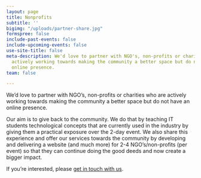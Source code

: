 ```yaml
---
layout: page
title: Nonprofits
subtitle: ''
bigimg: "/uploads/partner-share.jpg"
formspree: false
include-past-events: false
include-upcoming-events: false
use-site-title: false
meta-description: We'd love to partner with NGO's, non-profits or charities who are
  actively working towards making the community a better space but do not have an
  online presence.
team: false

---
```

We’d love to partner with NGO’s, non-profits or charities who are actively working towards making the community a better space but do not have an online presence.

Our aim is to give back to the community. We do that by teaching IT students technological concepts that are currently used in the industry by giving them a practical exposure over the 2-day event. We also share this experience and offer our services towards the community by developing and delivering a website (and much more) for 2-4 NGO’s/non-profits (per event) so that they can continue doing the good deeds and now create a bigger impact.

If you’re interested, please [get in touch with us](/contact).